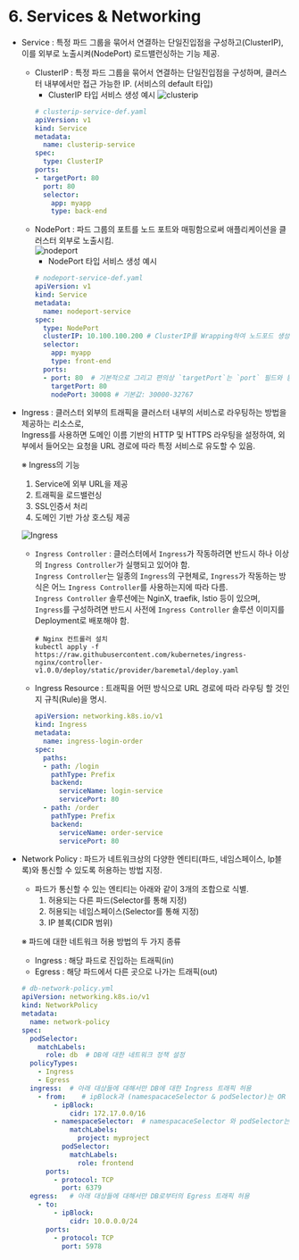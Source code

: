 # 6. Services & Networking
- Service : 특정 파드 그룹을 묶어서 연결하는 단일진입점을 구성하고(ClusterIP), 이를 외부로 노출시켜(NodePort) 로드밸런싱하는 기능 제공.  
  - ClusterIP : 특정 파드 그룹을 묶어서 연결하는 단일진입점을 구성하며, 클러스터 내부에서만 접근 가능한 IP. (서비스의 default 타입)
    - ClusterIP 타입 서비스 생성 예시
    ![clusterip](https://github.com/user-attachments/assets/8c8551b3-9237-460b-bff2-48abc0ff7fcb)
    ``` yaml
    # clusterip-service-def.yaml
    apiVersion: v1
    kind: Service
    metadata:
      name: clusterip-service
    spec:
      type: ClusterIP
    ports:
    - targetPort: 80
      port: 80
      selector:
        app: myapp
        type: back-end
    ```  
  - NodePort : 파드 그룹의 포트를 노드 포트와 매핑함으로써 애플리케이션을 클러스터 외부로 노출시킴.  
    ![nodeport](https://github.com/user-attachments/assets/bed2e050-f4ff-4285-9b5e-c42e32beed24)
    - NodePort 타입 서비스 생성 예시
    ``` yaml
    # nodeport-service-def.yaml
    apiVersion: v1
    kind: Service
    metadata:
      name: nodeport-service
    spec:
      type: NodePort
      clusterIP: 10.100.100.200 # ClusterIP를 Wrapping하여 노드포드 생성 
      selector:
        app: myapp
        type: front-end
      ports:
      - port: 80  # 기본적으로 그리고 편의상 `targetPort`는 `port` 필드와 동일한 값으로 설정된다.
        targetPort: 80
        nodePort: 30008 # 기본값: 30000-32767
    ```  
- Ingress : 클러스터 외부의 트래픽을 클러스터 내부의 서비스로 라우팅하는 방법을 제공하는 리소스로,  
  Ingress를 사용하면 도메인 이름 기반의 HTTP 및 HTTPS 라우팅을 설정하여, 외부에서 들어오는 요청을 URL 경로에 따라 특정 서비스로 유도할 수 있음.  
    
  ※ Ingress의 기능  
    1) Service에 외부 URL을 제공  
    2) 트래픽을 로드밸런싱  
    3) SSL인증서 처리  
    4) 도메인 기반 가상 호스팅 제공
    
  ![Ingress](https://github.com/user-attachments/assets/96d19f83-7965-464e-b04b-32f905582648)  
  - `Ingress Controller` : 클러스터에서 `Ingress`가 작동하려면 반드시 하나 이상의 `Ingress Controller`가 실행되고 있어야 함.  
    `Ingress Controller`는 일종의 `Ingress`의 구현체로, `Ingress`가 작동하는 방식은 어느 `Ingress Controller`를 사용하는지에 따라 다름.  
    `Ingress Controller` 솔루션에는 NginX, traefik, Istio 등이 있으며, `Ingress`를 구성하려면 반드시 사전에 `Ingress Controller` 솔루션 이미지를 Deployment로 배포해야 함.  
    ```  
    # Nginx 컨트롤러 설치  
    kubectl apply -f https://raw.githubusercontent.com/kubernetes/ingress-nginx/controller-v1.0.0/deploy/static/provider/baremetal/deploy.yaml
    ```
    
  - Ingress Resource : 트래픽을 어떤 방식으로 URL 경로에 따라 라우팅 할 것인지 규칙(Rule)을 명시.  
    ``` yaml
    apiVersion: networking.k8s.io/v1
    kind: Ingress
    metadata:
      name: ingress-login-order
    spec:
      paths:
      - path: /login
        pathType: Prefix
        backend:
          serviceName: login-service
          servicePort: 80
      - path: /order
        pathType: Prefix
        backend:
          serviceName: order-service
          servicePort: 80
    ```  
- Network Policy : 파드가 네트워크상의 다양한 엔티티(파드, 네임스페이스, Ip블록)와 통신할 수 있도록 허용하는 방법 지정.  
  - 파드가 통신할 수 있는 엔티티는 아래와 같이 3개의 조합으로 식별.  
    1) 허용되는 다른 파드(Selector를 통해 지정)  
    2) 허용되는 네임스페이스(Selector를 통해 지정)  
    3) IP 블록(CIDR 범위)  

  ※ 파드에 대한 네트워크 허용 방법의 두 가지 종류  
  - Ingress : 해당 파드로 진입하는 트래픽(in)  
  - Egress : 해당 파드에서 다른 곳으로 나가는 트래픽(out)
  
  ``` yaml
  # db-network-policy.yml
  apiVersion: networking.k8s.io/v1
  kind: NetworkPolicy
  metadata:
    name: network-policy
  spec:
    podSelector:
      matchLabels:
        role: db  # DB에 대한 네트워크 정책 설정
    policyTypes:
      - Ingress
      - Egress
    ingress:  # 아래 대상들에 대해서만 DB에 대한 Ingress 트래픽 허용
      - from:    # ipBlock과 (namespacaceSelector & podSelector)는 OR 조건
          - ipBlock:            
              cidr: 172.17.0.0/16  
          - namespaceSelector:  # namespacaceSelector 와 podSelector는 AND 조건(같은 - 하위에 있으면 AND 조건)
              matchLabels:
                project: myproject
            podSelector:
              matchLabels:
                role: frontend
        ports:
          - protocol: TCP
            port: 6379
    egress:   # 아래 대상들에 대해서만 DB로부터의 Egress 트래픽 허용
      - to:
          - ipBlock:
              cidr: 10.0.0.0/24
        ports:
          - protocol: TCP
            port: 5978
  ```
